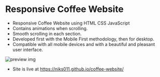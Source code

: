 # Responsive Coffee Website

- Responsive Coffee Website using HTML CSS JavaScript
- Contains animations when scrolling.
- Smooth scrolling in each section.
- Developed first with the Mobile First methodology, then for desktop.
- Compatible with all mobile devices and with a beautiful and pleasant user interface.

![preview img](/preview.png)

- Site is live at https://niks011.github.io/coffee-website/
